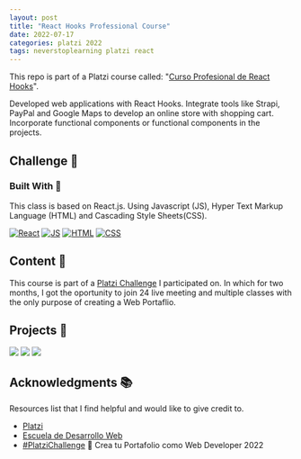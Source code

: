 ```yaml
---
layout: post
title: "React Hooks Professional Course"
date: 2022-07-17
categories: platzi 2022
tags: neverstoplearning platzi react
---
```


This repo is part of a Platzi course called: "[Curso Profesional de React Hooks](https://platzi.com/cursos/react-hooks/)".

Developed web applications with React Hooks. Integrate tools like Strapi, PayPal and Google Maps to develop an online store with shopping cart. Incorporate functional components or functional components in the projects.

## Challenge 🎲

<!-- BUILD WITH -->

### Built With 🔑

This class is based on React.js. Using Javascript (JS), Hyper Text Markup Language (HTML) and Cascading Style Sheets(CSS).

[![React](https://img.shields.io/badge/React-20232A?style=for-the-badge&logo=react&logoColor=61DAFB)](https://www.w3schools.com/whatis/whatis_react.asp)
[![JS](https://img.shields.io/badge/JavaScript-323330?style=for-the-badge&logo=javascript&logoColor=F7DF1E)](https://www.w3schools.com/whatis/whatis_js.asp)
[![HTML](https://img.shields.io/badge/HTML5-E34F26?style=for-the-badge&logo=html5&logoColor=white)](https://www.w3schools.com/whatis/whatis_html.asp)
[![CSS](https://img.shields.io/badge/CSS3-1572B6?style=for-the-badge&logo=css3&logoColor=white)](https://www.w3schools.com/whatis/whatis_css.asp)

<!-- CONTENT -->

## Content 🚦

This course is part of a [Platzi Challenge](https://platzi.com/blog/portafolio-web-2022/) I participated on. In which for two months, I got the oportunity to join 24 live meeting and multiple classes with the only purpose of creating a Web Portaflio.

<!-- PROJECTS -->

## Projects 🚀

[![](https://img.shields.io/badge/Platzi_Repos-121f3d?style=for-the-badge&logo=Platzi&logoColor=98CA3F)](#)
[![](https://img.shields.io/badge/2021-222?style=for-the-badge)](https://github.com/JuanPabloDiaz/platzi/tree/main/2021)
[![](https://img.shields.io/badge/2022-222?style=for-the-badge)](https://github.com/JuanPabloDiaz/platzi/tree/main/2022)

<!-- ACKNOWLEDGMENTS -->

## Acknowledgments 📚

Resources list that I find helpful and would like to give credit to.

- [Platzi](https://www.platzi.com/)
- [Escuela de Desarrollo Web](https://platzi.com/escuela/web/)
- [#PlatziChallenge](https://platzi.com/blog/portafolio-web-2022/) 🎯
  Crea tu Portafolio como Web Developer 2022
